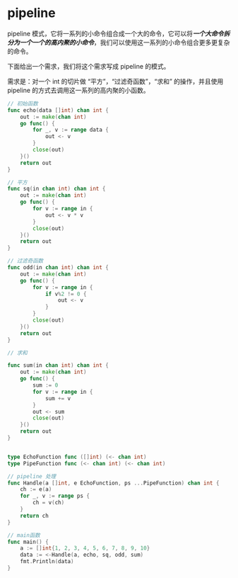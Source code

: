 <!--
 * @Author: shgopher shgopher@gmail.com
 * @Date: 2023-04-01 04:29:01
 * @LastEditors: shgopher shgopher@gmail.com
 * @LastEditTime: 2023-06-10 21:21:17
 * @FilePath: /GOFamily/基础/函数方法/4.md
 * @Description: 
 * 
 * Copyright (c) 2023 by shgopher, All Rights Reserved. 
-->
# pipeline

pipeline 模式，它将一系列的小命令组合成一个大的命令，它可以将***一个大命令拆分为一个一个的高内聚的小命令***，我们可以使用这一系列的小命令组合更多更复杂的命令。

下面给出一个需求，我们将这个需求写成 pipeline 的模式。

需求是：对一个 int 的切片做 “平方”，“过滤奇函数”，“求和” 的操作，并且使用 pipeline 的方式去调用这一系列的高内聚的小函数。

```go
// 初始函数
func echo(data []int) chan int {
	out := make(chan int)
	go func() {
		for _, v := range data {
			out <- v
		}
		close(out)
	}()
	return out
}

```
```go
// 平方
func sq(in chan int) chan int {
	out := make(chan int)
	go func() {
		for v := range in {
			out <- v * v
		}
		close(out)
	}()
	return out
}

```
```go
// 过滤奇函数
func odd(in chan int) chan int {
	out := make(chan int)
	go func() {
		for v := range in {
			if v%2 != 0 {
				out <- v
			}
		}
		close(out)
	}()
	return out
}
```
```go
// 求和

func sum(in chan int) chan int {
	out := make(chan int)
	go func() {
		sum := 0
		for v := range in {
			sum += v
		}
		out <- sum
		close(out)
	}()
	return out
}
```
```go

type EchoFunction func ([]int) (<- chan int) 
type PipeFunction func (<- chan int) (<- chan int) 

// pipeline 处理
func Handle(a []int, e EchoFunction, ps ...PipeFunction) chan int {
	ch := e(a)
	for _, v := range ps {
		ch = v(ch)
	}
	return ch
}

```
```go
// main函数
func main() {
	a := []int{1, 2, 3, 4, 5, 6, 7, 8, 9, 10}
	data := <-Handle(a, echo, sq, odd, sum)
	fmt.Println(data)
}
```

